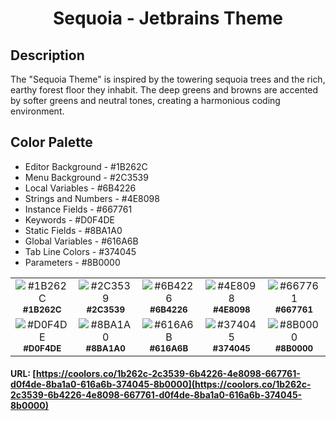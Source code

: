 <h1 align="center">
Sequoia - Jetbrains Theme
</h1>

## Description

The "Sequoia Theme" is inspired by the towering sequoia trees and the rich, earthy forest floor they inhabit. The deep
greens and browns are accented by softer greens and neutral tones, creating a harmonious coding environment.

## Color Palette

* Editor Background - #1B262C
* Menu Background - #2C3539
* Local Variables - #6B4226
* Strings and Numbers - #4E8098
* Instance Fields - #667761
* Keywords - #D0F4DE
* Static Fields - #8BA1A0
* Global Variables - #616A6B
* Tab Line Colors - #374045
* Parameters - #8B0000

<table>
   <tr>
      <td align="center"><img src="https://codigrate.com/util/color/1B262C.png" alt="#1B262C"><br/><sub><b>#1B262C</b></sub><br/></td>
      <td align="center"><img src="https://codigrate.com/util/color/2C3539.png" alt="#2C3539"><br/><sub><b>#2C3539</b></sub><br/></td>
      <td align="center"><img src="https://codigrate.com/util/color/6B4226.png" alt="#6B4226"><br/><sub><b>#6B4226</b></sub><br/></td>
      <td align="center"><img src="https://codigrate.com/util/color/4E8098.png" alt="#4E8098"><br/><sub><b>#4E8098</b></sub><br/></td>
      <td align="center"><img src="https://codigrate.com/util/color/667761.png" alt="#667761"><br/><sub><b>#667761</b></sub><br/></td>
   </tr>
   <tr>
      <td align="center"><img src="https://codigrate.com/util/color/D0F4DE.png" alt="#D0F4DE"><br/><sub><b>#D0F4DE</b></sub><br/></td>
      <td align="center"><img src="https://codigrate.com/util/color/8BA1A0.png" alt="#8BA1A0"><br/><sub><b>#8BA1A0</b></sub><br/></td>
      <td align="center"><img src="https://codigrate.com/util/color/616A6B.png" alt="#616A6B"><br/><sub><b>#616A6B</b></sub><br/></td>
      <td align="center"><img src="https://codigrate.com/util/color/374045.png" alt="#374045"><br/><sub><b>#374045</b></sub><br/></td>
      <td align="center"><img src="https://codigrate.com/util/color/8B0000.png" alt="#8B0000"><br/><sub><b>#8B0000</b></sub><br/></td>
   </tr>
</table>

#### URL: [https://coolors.co/1b262c-2c3539-6b4226-4e8098-667761-d0f4de-8ba1a0-616a6b-374045-8b0000](https://coolors.co/1b262c-2c3539-6b4226-4e8098-667761-d0f4de-8ba1a0-616a6b-374045-8b0000)
